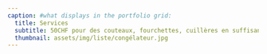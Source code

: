 ```yaml
---
caption: #what displays in the portfolio grid:
  title: Services
  subtitle: 50CHF pour des couteaux, fourchettes, cuillères en suffisance
  thumbnail: assets/img/liste/congélateur.jpg
---
```

